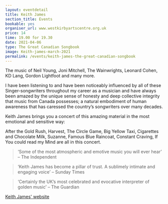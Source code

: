 ```yaml
---
layout: eventdetail
title: Keith James
section_title: Events
bookable: yes
organiser_url: www.westkirbyartscentre.org.uk
price: 14
time: 19.00 for 19.30
date: 2021-04-06
type: The Great Canadian Songbook
image: Keith-james-march-2021
permalink: /events/keith-james-the-great-canadian-songbook
---
```


The music of Neil Young, Joni Mitchell, The Wainwrights, Leonard Cohen, KD Lang, Gordon Lightfoot and many more.

I have been listening to and have been noticeably influenced by all of these Singer-songwriters throughout my career as a musician and have always been amazed by the unique sense of honesty and deep collective integrity that music from Canada possesses; a natural embodiment of human awareness that has caressed the country’s songwriters over many decades.

Keith James brings you a concert of this amazing material in the most emotional and sensitive way:

After the Gold Rush, Harvest, The Circle Game, Big Yellow Taxi, Cigarettes and Chocolate Milk, Suzanne, Famous Blue Raincoat, Constant Craving, If You could read my Mind are all in this concert.

> ‘Some of the most atmospheric and emotive music you will ever hear’ – The Independent

> ‘Keith James has become a pillar of trust. A sublimely intimate and engaging voice’ – Sunday Times

> ‘Certainly the UK’s most celebrated and evocative interpreter of golden music’ – The Guardian

[Keith James' website](http://www.keith-james.com)
